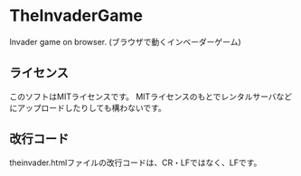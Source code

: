 # TheInvaderGame
Invader game on browser. (ブラウザで動くインベーダーゲーム)

## ライセンス
このソフトはMITライセンスです。
MITライセンスのもとでレンタルサーバなどにアップロードしたりしても構わないです。

## 改行コード
theinvader.htmlファイルの改行コードは、CR・LFではなく、LFです。
